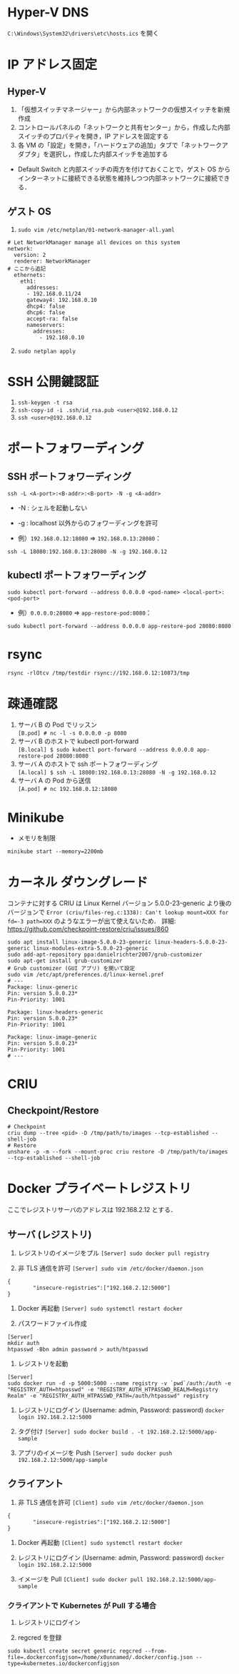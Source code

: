 
# Hyper-V DNS

```C:\Windows\System32\drivers\etc\hosts.ics``` を開く

# IP アドレス固定

## Hyper-V

1. 「仮想スイッチマネージャー」から内部ネットワークの仮想スイッチを新規作成
1. コントロールパネルの「ネットワークと共有センター」から，作成した内部スイッチのプロパティを開き，IP アドレスを固定する
1. 各 VM の「設定」を開き，「ハードウェアの追加」タブで「ネットワークアダプタ」を選択し，作成した内部スイッチを追加する

- Default Switch と内部スイッチの両方を付けておくことで，ゲスト OS からインターネットに接続できる状態を維持しつつ内部ネットワークに接続できる．

## ゲスト OS

1. ```sudo vim /etc/netplan/01-network-manager-all.yaml```
```
# Let NetworkManager manage all devices on this system
network:
  version: 2
  renderer: NetworkManager
# ここから追記
  ethernets:
    eth1:
      addresses:
      - 192.168.0.11/24
      gateway4: 192.168.0.10
      dhcp4: false
      dhcp6: false
      accept-ra: false
      nameservers:
        addresses:
          - 192.168.0.10

```
2. ```sudo netplan apply```


# SSH 公開鍵認証

1. ```ssh-keygen -t rsa```
1. ```ssh-copy-id -i .ssh/id_rsa.pub <user>@192.168.0.12```
1. ```ssh <user>@192.168.0.12```

# ポートフォワーディング

## SSH ポートフォワーディング
```
ssh -L <A-port>:<B-addr>:<B-port> -N -g <A-addr>
```
- -N : シェルを起動しない
- -g : localhost 以外からのフォワーディングを許可

- 例）```192.168.0.12:18080``` => ```192.168.0.13:28080```：
```
ssh -L 18080:192.168.0.13:28080 -N -g 192.168.0.12
```

## kubectl ポートフォワーディング
```
sudo kubectl port-forward --address 0.0.0.0 <pod-name> <local-port>:<pod-port>
```
- 例）```0.0.0.0:28080``` => ```app-restore-pod:8080```：
```
sudo kubectl port-forward --address 0.0.0.0 app-restore-pod 28080:8080
```

# rsync

```
rsync -rlOtcv /tmp/testdir rsync://192.168.0.12:10873/tmp
```

# 疎通確認

1. サーバ B の Pod でリッスン \
  ``` [B.pod] # nc -l -s 0.0.0.0 -p 8080 ```
1. サーバ B のホストで kubectl port-forward \
  ```[B.local] $ sudo kubectl port-forward --address 0.0.0.0 app-restore-pod 28080:8080 ```
1. サーバ A のホストで ssh ポートフォワーディング \
  ```[A.local] $ ssh -L 18080:192.168.0.13:28080 -N -g 192.168.0.12```
1. サーバ A の Pod から送信 \
  ```[A.pod] # nc 192.168.0.12:18080```

# Minikube

- メモリを制限
```
minikube start --memory=2200mb
```

# カーネル ダウングレード

コンテナに対する CRIU は Linux Kernel バージョン 5.0.0-23-generic より後のバージョンで ```Error (criu/files-reg.c:1338): Can't lookup mount=XXX for fd=-3 path=XXX``` のようなエラーが出て使えないため．
詳細: https://github.com/checkpoint-restore/criu/issues/860

```
sudo apt install linux-image-5.0.0-23-generic linux-headers-5.0.0-23-generic linux-modules-extra-5.0.0-23-generic
sudo add-apt-repository ppa:danielrichter2007/grub-customizer
sudo apt-get install grub-customizer
# Grub customizer (GUI アプリ) を開いて設定
sudo vim /etc/apt/preferences.d/linux-kernel.pref
# ---
Package: linux-generic
Pin: version 5.0.0.23*
Pin-Priority: 1001

Package: linux-headers-generic
Pin: version 5.0.0.23*
Pin-Priority: 1001

Package: linux-image-generic
Pin: version 5.0.0.23*
Pin-Priority: 1001
# ---
```

# CRIU

## Checkpoint/Restore
```
# Checkpoint
criu dump --tree <pid> -D /tmp/path/to/images --tcp-established --shell-job
# Restore
unshare -p -m --fork --mount-proc criu restore -D /tmp/path/to/images --tcp-established --shell-job
```

# Docker プライベートレジストリ

ここでレジストリサーバのアドレスは 192.168.2.12 とする．

## サーバ (レジストリ)

1. レジストリのイメージをプル ```[Server] sudo docker pull registry```

1. 非 TLS 通信を許可 ```[Server] sudo vim /etc/docker/daemon.json```
```
{
        "insecure-registries":["192.168.2.12:5000"]
}
```

1. Docker 再起動 ```[Server] sudo systemctl restart docker```

1. パスワードファイル作成
```
[Server]
mkdir auth
htpasswd -Bbn admin password > auth/htpasswd
```

1. レジストリを起動
```
[Server]
sudo docker run -d -p 5000:5000 --name registry -v `pwd`/auth:/auth -e "REGISTRY_AUTH=htpasswd" -e "REGISTRY_AUTH_HTPASSWD_REALM=Registry Realm" -e "REGISTRY_AUTH_HTPASSWD_PATH=/auth/htpasswd" registry
```

1. レジストリにログイン (Username: admin, Password: password) ```docker login 192.168.2.12:5000``` 

1. タグ付け ```[Server] sudo docker build . -t 192.168.2.12:5000/app-sample```

1. アプリのイメージを Push ```[Server] sudo docker push 192.168.2.12:5000/app-sample```

## クライアント

1. 非 TLS 通信を許可 ```[Client] sudo vim /etc/docker/daemon.json```
```
{
        "insecure-registries":["192.168.2.12:5000"]
}
```

1. Docker 再起動 ```[Client] sudo systemctl restart docker```

1. レジストリにログイン (Username: admin, Password: password) ```docker login 192.168.2.12:5000```

1. イメージを Pull ```[Client] sudo docker pull 192.168.2.12:5000/app-sample``` 

### クライアントで Kubernetes が Pull する場合

1. レジストリにログイン

1. regcred を登録
```
sudo kubectl create secret generic regcred --from-file=.dockerconfigjson=/home/x0unnamed/.docker/config.json --type=kubernetes.io/dockerconfigjson
```
